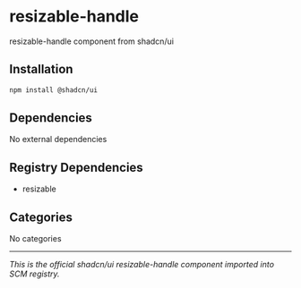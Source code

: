 # resizable-handle

resizable-handle component from shadcn/ui

## Installation

```bash
npm install @shadcn/ui
```

## Dependencies

No external dependencies

## Registry Dependencies

- resizable

## Categories

No categories

---

*This is the official shadcn/ui resizable-handle component imported into SCM registry.*
